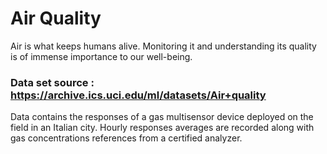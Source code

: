# Air Quality 

Air is what keeps humans alive. Monitoring it and understanding its quality is of immense importance to our well-being.

### Data set source : https://archive.ics.uci.edu/ml/datasets/Air+quality

Data contains the responses of a gas multisensor device deployed on the field in an Italian city. Hourly responses averages are recorded along with gas concentrations references from a certified analyzer.
